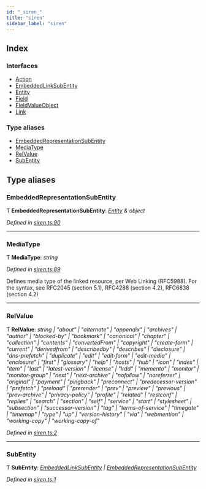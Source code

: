 ```yaml
---
id: "_siren_"
title: "siren"
sidebar_label: "siren"
---
```


## Index

### Interfaces

* [Action](../interfaces/_siren_.action.md)
* [EmbeddedLinkSubEntity](../interfaces/_siren_.embeddedlinksubentity.md)
* [Entity](../interfaces/_siren_.entity.md)
* [Field](../interfaces/_siren_.field.md)
* [FieldValueObject](../interfaces/_siren_.fieldvalueobject.md)
* [Link](../interfaces/_siren_.link.md)

### Type aliases

* [EmbeddedRepresentationSubEntity](_siren_.md#embeddedrepresentationsubentity)
* [MediaType](_siren_.md#mediatype)
* [RelValue](_siren_.md#relvalue)
* [SubEntity](_siren_.md#subentity)

## Type aliases

###  EmbeddedRepresentationSubEntity

Ƭ **EmbeddedRepresentationSubEntity**: *[Entity](../interfaces/_siren_.entity.md) & object*

*Defined in [siren.ts:90](https://github.com/comit-network/comit-js-sdk/blob/d186ad0/src/siren.ts#L90)*

___

###  MediaType

Ƭ **MediaType**: *string*

*Defined in [siren.ts:89](https://github.com/comit-network/comit-js-sdk/blob/d186ad0/src/siren.ts#L89)*

Defines media type of the linked resource, per Web Linking (RFC5988). For the syntax, see RFC2045 (section 5.1), RFC4288 (section 4.2), RFC6838 (section 4.2)

___

###  RelValue

Ƭ **RelValue**: *string | "about" | "alternate" | "appendix" | "archives" | "author" | "blocked-by" | "bookmark" | "canonical" | "chapter" | "collection" | "contents" | "convertedFrom" | "copyright" | "create-form" | "current" | "derivedfrom" | "describedby" | "describes" | "disclosure" | "dns-prefetch" | "duplicate" | "edit" | "edit-form" | "edit-media" | "enclosure" | "first" | "glossary" | "help" | "hosts" | "hub" | "icon" | "index" | "item" | "last" | "latest-version" | "license" | "lrdd" | "memento" | "monitor" | "monitor-group" | "next" | "next-archive" | "nofollow" | "noreferrer" | "original" | "payment" | "pingback" | "preconnect" | "predecessor-version" | "prefetch" | "preload" | "prerender" | "prev" | "preview" | "previous" | "prev-archive" | "privacy-policy" | "profile" | "related" | "restconf" | "replies" | "search" | "section" | "self" | "service" | "start" | "stylesheet" | "subsection" | "successor-version" | "tag" | "terms-of-service" | "timegate" | "timemap" | "type" | "up" | "version-history" | "via" | "webmention" | "working-copy" | "working-copy-of"*

*Defined in [siren.ts:2](https://github.com/comit-network/comit-js-sdk/blob/d186ad0/src/siren.ts#L2)*

___

###  SubEntity

Ƭ **SubEntity**: *[EmbeddedLinkSubEntity](../interfaces/_siren_.embeddedlinksubentity.md) | [EmbeddedRepresentationSubEntity](_siren_.md#embeddedrepresentationsubentity)*

*Defined in [siren.ts:1](https://github.com/comit-network/comit-js-sdk/blob/d186ad0/src/siren.ts#L1)*
